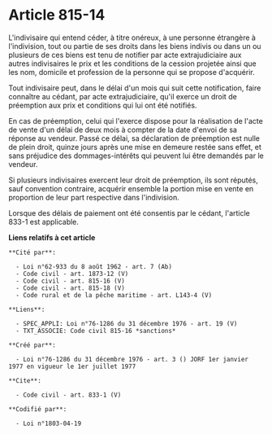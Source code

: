 # Article 815-14

L'indivisaire qui entend céder, à titre onéreux, à une personne étrangère à l'indivision, tout ou partie de ses droits dans
les biens indivis ou dans un ou plusieurs de ces biens est tenu de notifier par acte extrajudiciaire aux autres indivisaires
le prix et les conditions de la cession projetée ainsi que les nom, domicile et profession de la personne qui se propose
d'acquérir.

Tout indivisaire peut, dans le délai d'un mois qui suit cette notification, faire connaître au cédant, par acte
extrajudiciaire, qu'il exerce un droit de préemption aux prix et conditions qui lui ont été notifiés.

En cas de préemption, celui qui l'exerce dispose pour la réalisation de l'acte de vente d'un délai de deux mois à compter de
la date d'envoi de sa réponse au vendeur. Passé ce délai, sa déclaration de préemption est nulle de plein droit, quinze jours
après une mise en demeure restée sans effet, et sans préjudice des dommages-intérêts qui peuvent lui être demandés par le
vendeur.

Si plusieurs indivisaires exercent leur droit de préemption, ils sont réputés, sauf convention contraire, acquérir ensemble
la portion mise en vente en proportion de leur part respective dans l'indivision.

Lorsque des délais de paiement ont été consentis par le cédant, l'article 833-1 est applicable.

**Liens relatifs à cet article**

	**Cité par**:

	  - Loi n°62-933 du 8 août 1962 - art. 7 (Ab)
	  - Code civil - art. 1873-12 (V)
	  - Code civil - art. 815-16 (V)
	  - Code civil - art. 815-18 (V)
	  - Code rural et de la pêche maritime - art. L143-4 (V)

	**Liens**:

	  - SPEC_APPLI: Loi n°76-1286 du 31 décembre 1976 - art. 19 (V)
	  - TXT_ASSOCIE: Code civil 815-16 *sanctions*

	**Créé par**:

	  - Loi n°76-1286 du 31 décembre 1976 - art. 3 () JORF 1er janvier 1977 en vigueur le 1er juillet 1977

	**Cite**:

	  - Code civil - art. 833-1 (V)

	**Codifié par**:

	  - Loi n°1803-04-19
